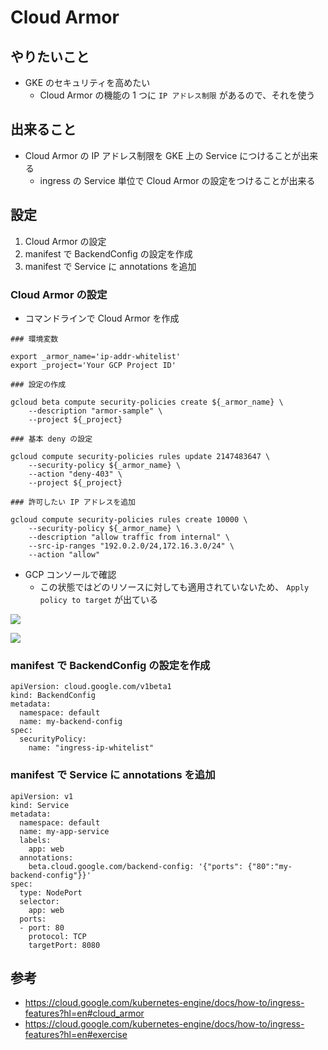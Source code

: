 # Cloud Armor

## やりたいこと

+ GKE のセキュリティを高めたい
  + Cloud Armor の機能の 1 つに `IP アドレス制限` があるので、それを使う

## 出来ること

+ Cloud Armor の IP アドレス制限を GKE 上の Service につけることが出来る
  + ingress の Service 単位で Cloud Armor の設定をつけることが出来る

## 設定

1. Cloud Armor の設定
1. manifest で BackendConfig の設定を作成
1. manifest で Service に annotations を追加

### Cloud Armor の設定

+ コマンドラインで Cloud Armor を作成

```
### 環境変数

export _armor_name='ip-addr-whitelist'
export _project='Your GCP Project ID'

```
```
### 設定の作成

gcloud beta compute security-policies create ${_armor_name} \
    --description "armor-sample" \
    --project ${_project}
```
```
### 基本 deny の設定

gcloud compute security-policies rules update 2147483647 \
    --security-policy ${_armor_name} \
    --action "deny-403" \
    --project ${_project}
```
```
### 許可したい IP アドレスを追加

gcloud compute security-policies rules create 10000 \
    --security-policy ${_armor_name} \
    --description "allow traffic from internal" \
    --src-ip-ranges "192.0.2.0/24,172.16.3.0/24" \
    --action "allow"
```

+ GCP コンソールで確認
  + この状態ではどのリソースに対しても適用されていないため、 `Apply policy to target` が出ている

![](./feature-cloud-armor-01.ong)

![](./feature-cloud-armor-02.ong)

### manifest で BackendConfig の設定を作成

```
apiVersion: cloud.google.com/v1beta1
kind: BackendConfig
metadata:
  namespace: default
  name: my-backend-config
spec:
  securityPolicy:
    name: "ingress-ip-whitelist"
```

### manifest で Service に annotations を追加

```
apiVersion: v1
kind: Service
metadata:
  namespace: default
  name: my-app-service
  labels:
    app: web
  annotations:
    beta.cloud.google.com/backend-config: '{"ports": {"80":"my-backend-config"}}'
spec:
  type: NodePort
  selector:
    app: web
  ports:
  - port: 80
    protocol: TCP
    targetPort: 8080
```


## 参考

+ https://cloud.google.com/kubernetes-engine/docs/how-to/ingress-features?hl=en#cloud_armor
+ https://cloud.google.com/kubernetes-engine/docs/how-to/ingress-features?hl=en#exercise
